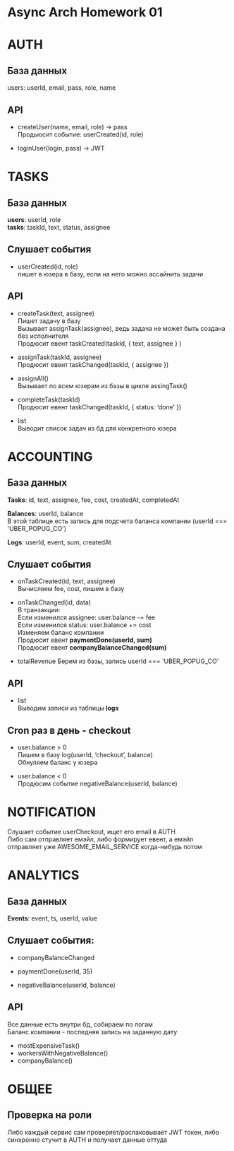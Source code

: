 # Async Arch Homework 01

AUTH
==

База данных
--
users: userId, email, pass, role, name

API
--
- createUser(name, email, role) -> pass  
Продьюсит событие: userCreated(id, role)

- loginUser(login, pass) -> JWT

TASKS
==

База данных
--
**users**: userId, role  
**tasks**: taskId, text, status, assignee  

Слушает события
--
- userCreated(id, role)  
пишет в юзера в базу, если на него можно ассайнить задачи

API
--
- createTask(text, assignee)  
Пишет задачу в базу  
Вызывает assignTask(assignee), ведь задача не может быть создана без исполнителя  
Продюсит евент taskCreated(taskId, { text, assignee } )  

- assignTask(taskId, assignee)  
Продюсит евент taskChanged(taskId, { assignee })

- assignAll()  
Вызывает по всем юзерам из базы в цикле assingTask()

- completeTask(taskId)  
Продюсит евент taskChanged(taskId, { status: ‘done’ })

- list  
Выводит список задач из бд для конкретного юзера

ACCOUNTING
==

База данных
--
**Tasks**: id, text, assignee, fee, cost, createdAt, completedAt  

**Balances**: userId, balance  
В этой таблице есть запись для подсчета баланса компании (userId === 'UBER_POPUG_CO')  

**Logs**: userId, event, sum, createdAt  

Слушает события
--
- onTaskCreated(id, text, assignee)  
Вычисляем fee, cost, пишем в базу

- onTaskChanged(id, data)  
В транзакции:  
Если изменился assignee:
user.balance -= fee  
Если изменился status:
user.balance += cost  
Изменяем баланс компании  
Продюсит евент **paymentDone(userId, sum)**  
Продюсит евент **companyBalanceChanged(sum)**

- totalRevenue
Берем из базы, запись userId === 'UBER_POPUG_CO'

API
--
- list  
Выводим записи из таблицы **logs**

Cron раз в день - checkout
--
- user.balance > 0  
Пишем в базу log(userId, ‘checkout’, balance)  
Обнуляем баланс у юзера

- user.balance < 0  
Продюсим событие negativeBalance(userId, balance)  

NOTIFICATION
==
Слушает событие userCheckout, ищет его email в AUTH  
Либо сам отправляет емэйл, либо формирует евент, а емэйл отправляет уже AWESOME_EMAIL_SERVICE когда-нибудь потом

ANALYTICS
==
База данных
--
**Events**: event, ts, userId, value

Слушает события:
--
- companyBalanceChanged

- paymentDone(userId, 35)

- negativeBalance(userId, balance)

API
--
Все данные есть внутри бд, собираем по логам  
Баланс компании - последняя запись на заданную дату
- mostExpensiveTask()
- workersWithNegativeBalance()
- companyBalance()

ОБЩЕЕ
==
Проверка на роли
--
Либо каждый сервис сам проверяет/распаковывает JWT токен, либо синхронно стучит в AUTH и получает данные оттуда
